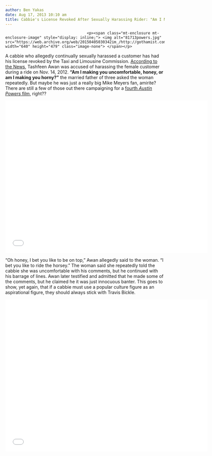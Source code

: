 ```yaml
---
author: Ben Yakas
date: Aug 17, 2013 10:10 am
title: Cabbie's License Revoked After Sexually Harassing Rider: "Am I Making You Horny?"
---
```


	
										<p><span class="mt-enclosure mt-enclosure-image" style="display: inline;"> <img alt="81713powers.jpg" src="https://web.archive.org/web/20150405030342im_/http://gothamist.com/attachments/byakas/81713powers.jpg" width="640" height="479" class="image-none"> </span></p>

<p>A cabbie who allegedly continually sexually harassed a customer has had his license revoked by the Taxi and Limousine Commission. <a href="https://web.archive.org/web/20150405030342/http://www.nydailynews.com/new-york/cabbie-harasses-customer-making-horny-article-1.1429485">According to the News</a>, Tashfeen Awan was accused of harassing the female customer during a ride on Nov. 14, 2012. <strong>&#x201C;Am I making you uncomfortable, honey, or am I making you horny?&#x201D;</strong> the married father of three asked the woman repeatedly. But maybe he was just a really big Mike Meyers fan, amirite? There are still a few of those out there campaigning for a <a href="https://web.archive.org/web/20150405030342/http://screenrant.com/austin-powers-4-mike-myers-official-rob-127932/">fourth <em>Austin Powers</em> film</a>, right??</p>

<p><iframe width="640" height="480" src="//web.archive.org/web/20150405030342if_/http://www.youtube.com/embed/CsnEIjgqW7A" frameborder="0" allowfullscreen></iframe></p>

<p>&#x201C;Oh honey, I bet you like to be on top,&#x201D; Awan allegedly said to the woman. &#x201C;I bet you like to ride the horsey.&#x201D; The woman said she repeatedly told the cabbie she was uncomfortable with his comments, but he continued with his barrage of lines. Awan later testified and admitted that he made some of the comments, but he claimed he it was just innocuous banter. This goes to show, yet again, that if a cabbie must use a popular culture figure as an aspirational figure, they should always stick with Travis Bickle.</p>

<p><iframe width="640" height="480" src="//web.archive.org/web/20150405030342if_/http://www.youtube.com/embed/6tiHTm6nBUw" frameborder="0" allowfullscreen></iframe></p>					
										
									
				